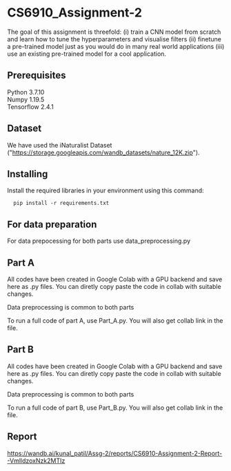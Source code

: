
# CS6910_Assignment-2

The goal of this assignment is threefold: (i) train a CNN model from scratch and learn how to tune the hyperparameters and visualise filters (ii) finetune a pre-trained model just as you would do in many real world applications (iii) use an existing pre-trained model for a cool application.


## Prerequisites
Python 3.7.10\
Numpy 1.19.5\
Tensorflow 2.4.1
## Dataset
We have used the iNaturalist Dataset ("https://storage.googleapis.com/wandb_datasets/nature_12K.zip").
## Installing
Install the required libraries in your environment using this command:
```http
  pip install -r requirements.txt
```

## For data preparation
For data prepocessing for both parts use data_preprocessing.py
## Part A
All codes have been created in Google Colab with a GPU backend and save here as .py files. You can diretly copy paste the code in collab with suitable changes.

Data preprocessing is common to both parts

To run a full code of part A, use Part_A.py. You will also get collab link in the file.
## Part B
All codes have been created in Google Colab with a GPU backend and save here as .py files. You can diretly copy paste the code in collab with suitable changes.

Data preprocessing is common to both parts

To run a full code of part B, use Part_B.py. You will also get collab link in the file.
## Report
https://wandb.ai/kunal_patil/Assg-2/reports/CS6910-Assignment-2-Report--VmlldzoxNzk2MTIz